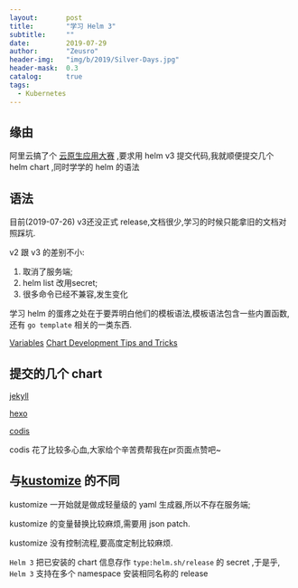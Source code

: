 ```yaml
---
layout:       post
title:        "学习 Helm 3"
subtitle:     ""
date:         2019-07-29
author:       "Zeusro"
header-img:   "img/b/2019/Silver-Days.jpg"
header-mask:  0.3
catalog:      true
tags:
  - Kubernetes 
---
```


## 缘由

阿里云搞了个 [云原生应用大赛](https://developer.aliyun.com/special/apphubchallenge) ,要求用 helm v3 提交代码,我就顺便提交几个 helm chart ,同时学学的 helm 的语法

## 语法

目前(2019-07-26) v3还没正式 release,文档很少,学习的时候只能拿旧的文档对照踩坑.

v2 跟 v3 的差别不小:

1. 取消了服务端;
2. helm list 改用secret;
3. 很多命令已经不兼容,发生变化


学习 helm 的蛋疼之处在于要弄明白他们的模板语法,模板语法包含一些内置函数,还有 `go template` 相关的一类东西.

[Variables](https://v3.helm.sh/docs/topics/chart_template_guide/variables/)
[Chart Development Tips and Tricks](https://helm.sh/docs/charts_tips_and_tricks/#using-the-include-function)

## 提交的几个 chart

[jekyll](https://github.com/cloudnativeapp/charts/pull/34)

[hexo](https://github.com/cloudnativeapp/charts/pull/33)

[codis](https://github.com/cloudnativeapp/charts/pull/39)

codis 花了比较多心血,大家给个辛苦费帮我在pr页面点赞吧~


## 与[kustomize](https://kustomize.io/) 的不同

kustomize 一开始就是做成轻量级的 yaml 生成器,所以不存在服务端;

kustomize 的变量替换比较麻烦,需要用 json patch.

kustomize 没有控制流程,要高度定制比较麻烦.

`Helm 3` 把已安装的 chart 信息存作 `type:helm.sh/release` 的 secret ,于是乎, `Helm 3` 支持在多个 namespace 安装相同名称的 release 